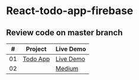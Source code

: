 # React-todo-app-firebase

## Review code on master branch 

| #   | Project                                                                                                          | Live Demo                                                                                           |
| --- | ---------------------------------------------------------------------------------------------------------------- | --------------------------------------------------------------------------------------------------- |
| 01  | [Todo App](https://github.com/ahmetsuhan/React-todo-app-firebase/tree/master)           | [Live Demo](https://todo-app-aso.web.app)      |
| 02  || [Medium](https://ahmetsuhanoka.medium.com/how-to-create-todo-list-app-with-firebase-react-6f0f6095e32c)      |
